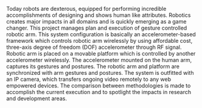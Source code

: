Today robots are dexterous, equipped for performing incredible accomplishments of designing and shows human like attributes. Robotics creates major impacts in all domains and is quickly emerging as a game changer. This project manages plan and execution of gesture controlled robotic arm. This system configuration is basically an accelerometer-based framework which controls robotic arm wirelessly by using affordable cost, three-axis degree of freedom (DOF) accelerometer through RF signal. Robotic arm is placed on a movable platform which is controlled by another accelerometer wirelessly. The accelerometer mounted on the human arm, captures its gestures and postures. The robotic arm and platform are synchronized with arm gestures and postures. The system is outfitted with an IP camera, which transfers ongoing video remotely to any web empowered devices. The comparison between methodologies is made to accomplish the current execution and to spotlight the impacts in research and development areas.
